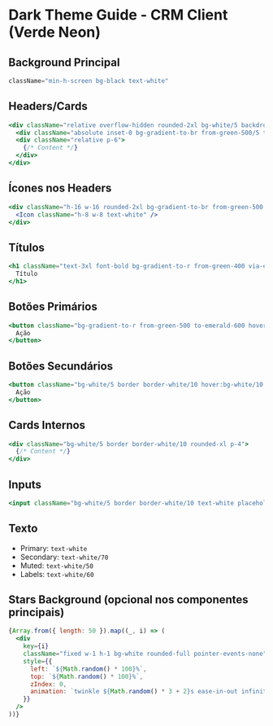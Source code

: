 # Dark Theme Guide - CRM Client (Verde Neon)

## Background Principal
```jsx
className="min-h-screen bg-black text-white"
```

## Headers/Cards
```jsx
<div className="relative overflow-hidden rounded-2xl bg-white/5 backdrop-blur-xl border border-white/10 shadow-md">
  <div className="absolute inset-0 bg-gradient-to-br from-green-500/5 to-emerald-500/5"></div>
  <div className="relative p-6">
    {/* Content */}
  </div>
</div>
```

## Ícones nos Headers
```jsx
<div className="h-16 w-16 rounded-2xl bg-gradient-to-br from-green-500 to-emerald-600 flex items-center justify-center shadow-lg shadow-green-500/30">
  <Icon className="h-8 w-8 text-white" />
</div>
```

## Títulos
```jsx
<h1 className="text-3xl font-bold bg-gradient-to-r from-green-400 via-emerald-400 to-cyan-400 bg-clip-text text-transparent">
  Título
</h1>
```

## Botões Primários
```jsx
<button className="bg-gradient-to-r from-green-500 to-emerald-600 hover:from-green-600 hover:to-emerald-700 text-white px-4 py-2 rounded-lg shadow-lg shadow-green-500/30">
  Ação
</button>
```

## Botões Secundários
```jsx
<button className="bg-white/5 border border-white/10 hover:bg-white/10 text-white/90 px-4 py-2 rounded-lg">
  Ação
</button>
```

## Cards Internos
```jsx
<div className="bg-white/5 border border-white/10 rounded-xl p-4">
  {/* Content */}
</div>
```

## Inputs
```jsx
<input className="bg-white/5 border border-white/10 text-white placeholder-white/40 rounded-lg px-4 py-2 focus:border-green-500/50 focus:ring-2 focus:ring-green-500/20" />
```

## Texto
- Primary: `text-white`
- Secondary: `text-white/70`
- Muted: `text-white/50`
- Labels: `text-white/60`

## Stars Background (opcional nos componentes principais)
```jsx
{Array.from({ length: 50 }).map((_, i) => (
  <div
    key={i}
    className="fixed w-1 h-1 bg-white rounded-full pointer-events-none"
    style={{
      left: `${Math.random() * 100}%`,
      top: `${Math.random() * 100}%`,
      zIndex: 0,
      animation: `twinkle ${Math.random() * 3 + 2}s ease-in-out infinite ${Math.random() * 3}s`
    }}
  />
))}
```
